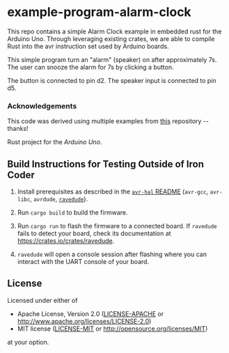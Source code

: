 example-program-alarm-clock
===========================


This repo contains a simple Alarm Clock example in embedded rust for the Arduino Uno.
Through leveraging existing crates, we are able to compile Rust into the avr instruction set used by Arduino boards.

This simple program turn an "alarm" (speaker) on after approximately 7s. The user can snooze the alarm for 7s by clicking a button.

The button is connected to pin d2.
The speaker input is connected to pin d5.

### Acknowledgements
This code was derived using multiple examples from [this](https://github.com/Rahix/avr-hal/blob/main/examples/arduino-uno/src/bin/) repository -- thanks!



Rust project for the _Arduino Uno_.

## Build Instructions for Testing Outside of Iron Coder
1. Install prerequisites as described in the [`avr-hal` README] (`avr-gcc`, `avr-libc`, `avrdude`, [`ravedude`]).

2. Run `cargo build` to build the firmware.

3. Run `cargo run` to flash the firmware to a connected board.  If `ravedude`
   fails to detect your board, check its documentation at
   <https://crates.io/crates/ravedude>.

4. `ravedude` will open a console session after flashing where you can interact
   with the UART console of your board.

[`avr-hal` README]: https://github.com/Rahix/avr-hal#readme
[`ravedude`]: https://crates.io/crates/ravedude

## License
Licensed under either of

 - Apache License, Version 2.0
   ([LICENSE-APACHE](LICENSE-APACHE) or <http://www.apache.org/licenses/LICENSE-2.0>)
 - MIT license
   ([LICENSE-MIT](LICENSE-MIT) or <http://opensource.org/licenses/MIT>)

at your option.

